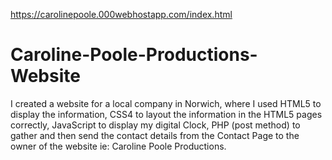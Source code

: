 https://carolinepoole.000webhostapp.com/index.html

# Caroline-Poole-Productions-Website
I created a website for a local company in Norwich, where I used HTML5 to display the information, CSS4 to layout the information in the HTML5 pages correctly, JavaScript to display my digital Clock, PHP (post method) to gather and then send the contact details from the Contact Page to the owner of the website ie: Caroline Poole Productions. 

